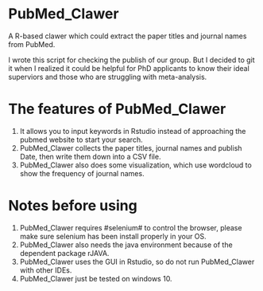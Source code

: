 # PubMed_Clawer
A R-based clawer which could extract the paper titles and journal names from PubMed.

I wrote this script for checking the publish of our group. But I decided to git it when I realized it could be helpful for PhD applicants to know their ideal superviors and those who are struggling with meta-analysis.

# The features of PubMed_Clawer
1. It allows you to input keywords in Rstudio instead of approaching the pubmed website to start your search.
2. PubMed_Clawer collects the paper titles, journal names and publish Date, then write them down into a CSV file.
3. PubMed_Clawer also does some visualization, which use wordcloud to show the frequency of journal names.

# Notes before using
1. PubMed_Clawer requires #selenium# to control the browser, please make sure selenium has been install properly in your OS.
2. PubMed_Clawer also needs the java environment because of the dependent package rJAVA.
3. PubMed_Clawer uses the GUI in Rstudio, so do not run PubMed_Clawer with other IDEs.
4. PubMed_Clawer just be tested on windows 10.
